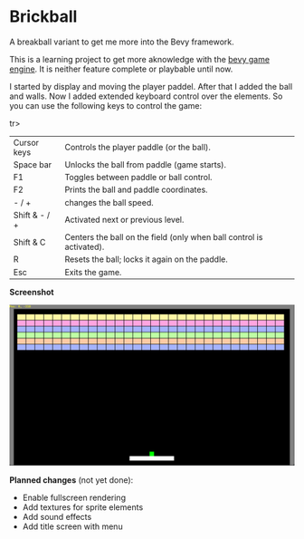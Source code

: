 # Brickball
A breakball variant to get me more into the Bevy framework.

This is a learning project to get more aknowledge with the [bevy game engine](https://bevyengine.org/). It is neither feature complete or playbable until now.

I started by display and moving the player paddel. After that I added the ball and walls. Now I added extended keyboard control over the elements. So you can use the following keys to control the game: 

<table>
<tr>
<td>Cursor keys</td>
<td>Controls the player paddle (or the ball).</td>
</tr>
<tr>
<td>Space bar</td>
<td>Unlocks the ball from paddle (game starts).</td>
</tr>
<tr>
<td>F1</td>
<td>Toggles between paddle or ball control.</td>
</tr>
<tr>
<td>F2</td>
<td>Prints the ball and paddle coordinates.</td>
</tr>
<tr>
<td>- / +</td>
<td>changes the ball speed.</td>
</tr>
tr>
<td>Shift & - / +</td>
<td>Activated next or previous level.
<tr>
<td>Shift & C</td>
<td>Centers the ball on the field (only when ball control is activated).</td>
</tr>
<tr>
<td>R</td>
<td>Resets the ball; locks it again on the paddle.</td>
</tr>
<tr>
<td>Esc</td>
<td>Exits the game.</td>
</tr>
</table>

**Screenshot**
<p>
  <img src="https://github.com/gpietz/brickball/blob/master/docs/screenshots/brickball220111-01.png" 
       alt="Project Screenshot" />
</p>

**Planned changes** (not yet done): 
* Enable fullscreen rendering
* Add textures for sprite elements
* Add sound effects
* Add title screen with menu
